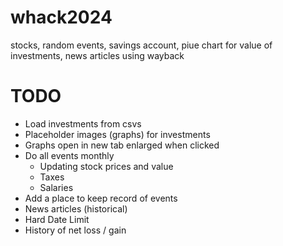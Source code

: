 # whack2024

stocks, random events, savings account, piue chart for value of investments, news articles using wayback

# TODO
- Load investments from csvs
- Placeholder images (graphs) for investments
- Graphs open in new tab enlarged when clicked
- Do all events monthly
    - Updating stock prices and value
    - Taxes 
    - Salaries
- Add a place to keep record of events
- News articles (historical)
- Hard Date Limit
- History of net loss / gain